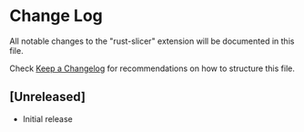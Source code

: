 # Change Log

All notable changes to the "rust-slicer" extension will be documented in this file.

Check [Keep a Changelog](http://keepachangelog.com/) for recommendations on how to structure this file.

## [Unreleased]

- Initial release